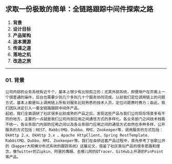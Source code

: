 ## 求取一份极致的简单：全链路跟踪中间件探索之路
01. **背景**
02. **设计目标**
03. **产品架构**
04. **追本溯源**
05. **传递之道**
06. **落地之机**
07. **改造之旅**

---
### 01. 背景
    公司内部的业务系统有近千个，基本上很少有比较孤立的；尤其外部系统，即便用户在页面上一个很普通的操作，后台也需要少则几个多则几十个服务协同完成。以前我们定位调用链上的问题方式，基本上都是叫上调用链上所有对服务比较熟悉的技术人员，定位问题费时费力；由此，我们团队决定引入一套全链路跟踪中间件产品。
    起初，我们全面调研了社区很多比较成熟的产品之后，发现这些产品与我们公司现存场景多有不符的地方，主要的一点就是我们公司内部应用之间通信方式的多样化。各业务部门之间技术栈极不统一，各业务部门内部的应用之间以及各业务部门应用之间的通信方式自然也多种多样，公开服务的方式包括：REST、RabbitMQ、Dubbo、RMI、Zookeeper等，调用服务的方式包括：OkHttp 2.x、OkHttp 3.x 、Apache HttpClient、Spring RestTemplate、RabbitMQ、Dubbo、RMI、Zookeeper等。我们在自研这套产品过程中，首先参考了谷歌公开的《Dapper大规模分布式系统的跟踪系统》这篇论文，借鉴了社区类似产品的很多思路和理念，像Twitter的Zipkin、阿里的鹰眼、去哪儿网的QTracer、GitHub上开源的PinPoint等产品。
